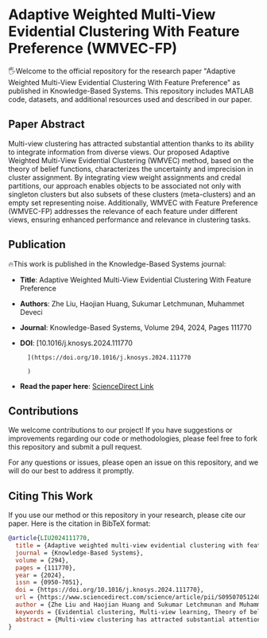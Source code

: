 # Adaptive Weighted Multi-View Evidential Clustering With Feature Preference (WMVEC-FP)

🖐️Welcome to the official repository for the research paper "Adaptive Weighted Multi-View Evidential Clustering With Feature Preference" as published in Knowledge-Based Systems. This repository includes MATLAB code, datasets, and additional resources used and described in our paper.

## Paper Abstract

Multi-view clustering has attracted substantial attention thanks to its ability to integrate information from diverse views. Our proposed Adaptive Weighted Multi-View Evidential Clustering (WMVEC) method, based on the theory of belief functions, characterizes the uncertainty and imprecision in cluster assignment. By integrating view weight assignments and credal partitions, our approach enables objects to be associated not only with singleton clusters but also subsets of these clusters (meta-clusters) and an empty set representing noise. Additionally, WMVEC with Feature Preference (WMVEC-FP) addresses the relevance of each feature under different views, ensuring enhanced performance and relevance in clustering tasks.

## Publication

🔥This work is published in the Knowledge-Based Systems journal:

- **Title**: Adaptive Weighted Multi-View Evidential Clustering With Feature Preference
- **Authors**: Zhe Liu, Haojian Huang, Sukumar Letchmunan, Muhammet Deveci
- **Journal**: Knowledge-Based Systems, Volume 294, 2024, Pages 111770
- **DOI**: [10.1016/j.knosys.2024.111770
        
        ](https://doi.org/10.1016/j.knosys.2024.111770
        
        )
- **Read the paper here**: [ScienceDirect Link](https://www.sciencedirect.com/science/article/pii/S0950705124004052)

## Contributions
We welcome contributions to our project! If you have suggestions or improvements regarding our code or methodologies, please feel free to fork this repository and submit a pull request.

For any questions or issues, please open an issue on this repository, and we will do our best to address it promptly.

## Citing This Work

If you use our method or this repository in your research, please cite our paper. Here is the citation in BibTeX format:

```bibtex
@article{LIU2024111770,
  title = {Adaptive weighted multi-view evidential clustering with feature preference},
  journal = {Knowledge-Based Systems},
  volume = {294},
  pages = {111770},
  year = {2024},
  issn = {0950-7051},
  doi = {https://doi.org/10.1016/j.knosys.2024.111770},
  url = {https://www.sciencedirect.com/science/article/pii/S0950705124004052},
  author = {Zhe Liu and Haojian Huang and Sukumar Letchmunan and Muhammet Deveci},
  keywords = {Evidential clustering, Multi-view learning, Theory of belief functions, Credal partition},
  abstract = {Multi-view clustering has attracted substantial attention thanks to its ability to integrate information from diverse views. However, the existing methods can only generate hard or fuzzy partitions, which cannot effectively represent the uncertainty and imprecision when facing objects in overlapping clusters, thus increasing the risk of error. To solve the above problems, in this paper, we propose an adaptive weighted multi-view evidential clustering (WMVEC) method based on the theory of belief functions to characterize the uncertainty and imprecision in cluster assignment. Technically, we integrate view weight assignments and credal partition between objects and cluster prototypes into a joint learning framework. The credal partition offers a more comprehensive insight into the data by enabling objects to be associated with not only singleton clusters but also subsets of these clusters (termed meta-clusters) and the empty set, which represents a noise cluster. To avoid the interference of irrelevant and redundant features, we further present a weighted multi-view evidential clustering with feature preference (WMVEC-FP) to learn the importance of each feature under different views. We suggest the objective functions of WMVEC and WMVEC-FP and design alternating optimization schemes to obtain the optimal solutions, respectively. Through an extensive array of experiments, it has been demonstrated that our proposed clustering methods outperform other related and state-of-the-art methods in terms of their advantages and overall effectiveness.}
}



